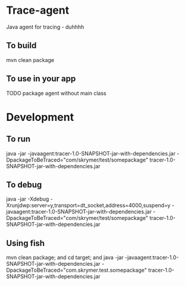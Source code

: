 # Trace-agent
Java agent for tracing - duhhhh

## To build 
mvn clean package

## To use in your app
TODO package agent without main class

# Development

## To run 
java -jar -javaagent:tracer-1.0-SNAPSHOT-jar-with-dependencies.jar -DpackageToBeTraced="com/skrymer/test/somepackage" tracer-1.0-SNAPSHOT-jar-with-dependencies.jar  

## To debug
java -jar -Xdebug -Xrunjdwp:server=y,transport=dt_socket,address=4000,suspend=y -javaagent:tracer-1.0-SNAPSHOT-jar-with-dependencies.jar -DpackageToBeTraced="com/skrymer/test/somepackage" tracer-1.0-SNAPSHOT-jar-with-dependencies.jar

## Using fish
mvn clean package; and cd target; and java -jar -javaagent:tracer-1.0-SNAPSHOT-jar-with-dependencies.jar -DpackageToBeTraced="com.skrymer.test.somepackage" tracer-1.0-SNAPSHOT-jar-with-dependencies.jar 
